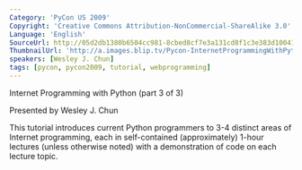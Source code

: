 ```yaml
---
Category: 'PyCon US 2009'
Copyright: 'Creative Commons Attribution-NonCommercial-ShareAlike 3.0'
Language: 'English'
SourceUrl: http://05d2db1380b6504cc981-8cbed8cf7e3a131cd8f1c3e383d10041.r93.cf2.rackcdn.com/pycon-us-2009/186_pycon-2009-internet-programming-with-python-part-3-of-3.mp4
ThumbnailUrl: 'http://a.images.blip.tv/Pycon-InternetProgrammingWithPythonPart003373-329.jpg'
speakers: [Wesley J. Chun]
tags: [pycon, pycon2009, tutorial, webprogramming]
---
```

Internet Programming with Python (part 3 of 3)

  
Presented by Wesley J. Chun

  
This tutorial introduces current Python programmers to 3-4 distinct areas of
Internet programming, each in self-contained (approximately) 1-hour lectures
(unless otherwise noted) with a demonstration of code on each lecture topic.

